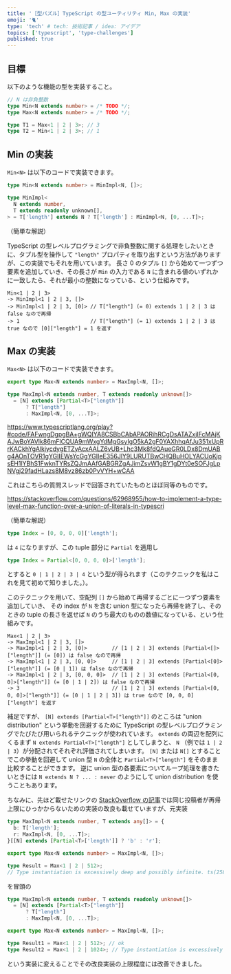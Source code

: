 ```yaml
---
title: '［型パズル］TypeScript の型ユーティリティ Min, Max の実装'
emoji: '🐈'
type: 'tech' # tech: 技術記事 / idea: アイデア
topics: ['typescript', 'type-challenges']
published: true
---
```


## 目標

以下のような機能の型を実装すること。

```ts
// N は非負整数
type Min<N extends number> = /* TODO */;
type Max<N extends number> = /* TODO */;

type T1 = Max<1 | 2 | 3>; // 3
type T2 = Min<1 | 2 | 3>; // 1
```

## Min の実装

`Min<N>` は以下のコードで実装できます。

```ts
type Min<N extends number> = MinImpl<N, []>;

type MinImpl<
  N extends number,
  T extends readonly unknown[],
> = T['length'] extends N ? T['length'] : MinImpl<N, [0, ...T]>;
```

（簡単な解説）

TypeScript の型レベルプログラミングで非負整数に関する処理をしたいときに、タプル型を操作して `"length"` プロパティを取り出すという方法がありますが、この実装でもそれを用いています。
長さ 0 のタプル `[]` から始めて一つずつ要素を追加していき、その長さが `Min` の入力である `N` に含まれる値のいずれかに一致したら、それが最小の整数になっている、という仕組みです。

```
Min<1 | 2 | 3>
-> MinImpl<1 | 2 | 3, []>
-> MinImpl<1 | 2 | 3, [0]> // T["length"] (= 0) extends 1 | 2 | 3 は false なので再帰
-> 1                       // T["length"] (= 1) extends 1 | 2 | 3 は true なので [0]["length"] = 1 を返す
```

## Max の実装

`Max<N>` は以下のコードで実装できます。

<!-- prettier-ignore -->
```ts
export type Max<N extends number> = MaxImpl<N, []>;

type MaxImpl<N extends number, T extends readonly unknown[]>
  = [N] extends [Partial<T>["length"]]
      ? T["length"]
      : MaxImpl<N, [0, ...T]>;
```

https://www.typescriptlang.org/play?#code/FAFwngDgpgBA+gWQIYA8CSBbCAbAPAORihRCgDsATAZxjIFcMAjKAJwBoYAVIk86mFlCQUA9mWxgYdMgGsyIgO5kA2gF0YAXhhqAfJu351xUpRrKACkhYgAlkjycdygETZyAcxAALZ6vUB+Lhc3Mk8fdQAueGR0LDx8DmUABg4AOnTOVR1gYGIIEWsYcGgYGIIeE356JlY9LURUTBwCHQBuHOLYACUoKjpsEH1lYBhS1FwknTYRsZQJmAAfGABGRZgAJimZsvW1gBY1gDYt0eSOFJgLpNVgj29fadHLazs8M8vz86zb0PvVYH+wCAA

これはこちらの質問スレッドで回答されていたものとほぼ同等のものです。

https://stackoverflow.com/questions/62968955/how-to-implement-a-type-level-max-function-over-a-union-of-literals-in-typescri

（簡単な解説）

```ts
type Index = [0, 0, 0, 0]['length'];
```

は `4` になりますが、この tuple 部分に `Partial` を適用し

```ts
type Index = Partial<[0, 0, 0, 0]>['length'];
```

とすると `0 | 1 | 2 | 3 | 4` という型が得られます（このテクニックを私はこれを見て初めて知りました。）。

このテクニックを用いて、空配列 `[]` から始めて再帰するごとに一つずつ要素を追加していき、 その index が `N` を含む union 型になったら再帰を終了し、そのときの tuple の長さを返せば `N` のうち最大のものの数値になっている、という仕組みです。

```
Max<1 | 2 | 3>
-> MaxImpl<1 | 2 | 3, []>
-> MaxImpl<1 | 2 | 3, [0]>        // [1 | 2 | 3] extends [Partial<[]>["length"]] (= [0]) は false なので再帰
-> MaxImpl<1 | 2 | 3, [0, 0]>     // [1 | 2 | 3] extends [Partial<[0]>["length"]] (= [0 | 1]) は false なので再帰
-> MaxImpl<1 | 2 | 3, [0, 0, 0]>  // [1 | 2 | 3] extends [Partial<[0, 0]>["length"]] (= [0 | 1 | 2]) は false なので再帰
-> 3                              // [1 | 2 | 3] extends [Partial<[0, 0, 0]>["length"]] (= [0 | 1 | 2 | 3]) は true なので [0, 0, 0]["length"] を返す
```

補足ですが、 `[N] extends [Partial<T>["length"]]` のところは "union distribution" という挙動を回避するために TypeScript の型レベルプログラミングでたびたび用いられるテクニックが使われています。
`extends` の両辺を配列にくるまず `N extends Partial<T>["length"]` としてしまうと、 `N` （例では `1 | 2 | 3`）が分配されてそれぞれ評価されてしまいます。 `[N]` または `N[]` とすることでこの挙動を回避して union 型 `N` の全体と `Partial<T>["length"]` をそのまま比較することができます。
逆に union 型の各要素についてループ処理を書きたいときには `N extends N ? ... : never` のようにして union distribution を使うこともあります。

ちなみに、先ほど載せたリンクの [StackOverflow の記事](https://stackoverflow.com/questions/62968955/how-to-implement-a-type-level-max-function-over-a-union-of-literals-in-typescri)では同じ投稿者が再帰上限にひっかからないための実装の改良も載せていますが、元実装

```ts
type MaxImpl<N extends number, T extends any[]> = {
  b: T['length'];
  r: MaxImpl<N, [0, ...T]>;
}[[N] extends [Partial<T>['length']] ? 'b' : 'r'];

export type Max<N extends number> = MaxImpl<N, []>;

type Result = Max<1 | 2 | 512>;
// Type instantiation is excessively deep and possibly infinite. ts(2589)
```

を冒頭の

<!-- prettier-ignore -->
```ts
type MaxImpl<N extends number, T extends readonly unknown[]>
  = [N] extends [Partial<T>["length"]]
      ? T["length"]
      : MaxImpl<N, [0, ...T]>;

export type Max<N extends number> = MaxImpl<N, []>;

type Result1 = Max<1 | 2 | 512>; // ok
type Result2 = Max<1 | 2 | 1024>; // Type instantiation is excessively deep and possibly infinite. ts(2589)
```

という実装に変えることでその改良実装の上限程度には改善できました。
